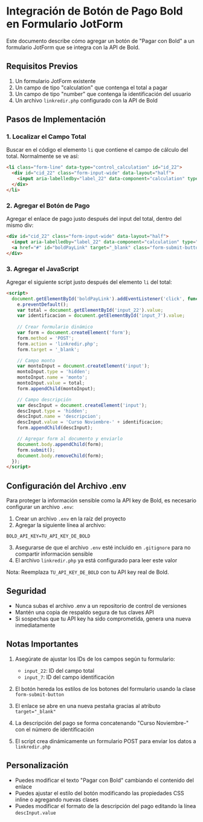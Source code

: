 # Integración de Botón de Pago Bold en Formulario JotForm

Este documento describe cómo agregar un botón de "Pagar con Bold" a un formulario JotForm que se integra con la API de Bold.

## Requisitos Previos

1. Un formulario JotForm existente
2. Un campo de tipo "calculation" que contenga el total a pagar
3. Un campo de tipo "number" que contenga la identificación del usuario
4. Un archivo `linkredir.php` configurado con la API de Bold

## Pasos de Implementación

### 1. Localizar el Campo Total

Buscar en el código el elemento `li` que contiene el campo de cálculo del total. Normalmente se ve así:

```html
<li class="form-line" data-type="control_calculation" id="id_22">
  <div id="cid_22" class="form-input-wide" data-layout="half"> 
    <input aria-labelledby="label_22" data-component="calculation" type="text" id="input_22" name="q22_total22" value="0" />
  </div>
</li>
```

### 2. Agregar el Botón de Pago

Agregar el enlace de pago justo después del input del total, dentro del mismo div:

```html
<div id="cid_22" class="form-input-wide" data-layout="half"> 
  <input aria-labelledby="label_22" data-component="calculation" type="text" id="input_22" name="q22_total22" value="0" />
  <a href="#" id="boldPayLink" target="_blank" class="form-submit-button" style="text-decoration:none; margin-left:10px;">Pagar con Bold</a>
</div>
```

### 3. Agregar el JavaScript

Agregar el siguiente script justo después del elemento `li` del total:

```html
<script>
  document.getElementById('boldPayLink').addEventListener('click', function(e) {
    e.preventDefault();
    var total = document.getElementById('input_22').value;
    var identificacion = document.getElementById('input_7').value;
    
    // Crear formulario dinámico
    var form = document.createElement('form');
    form.method = 'POST';
    form.action = 'linkredir.php';
    form.target = '_blank';

    // Campo monto
    var montoInput = document.createElement('input');
    montoInput.type = 'hidden';
    montoInput.name = 'monto';
    montoInput.value = total;
    form.appendChild(montoInput);

    // Campo descripción
    var descInput = document.createElement('input');
    descInput.type = 'hidden';
    descInput.name = 'descripcion';
    descInput.value = 'Curso Noviembre-' + identificacion;
    form.appendChild(descInput);

    // Agregar form al documento y enviarlo
    document.body.appendChild(form);
    form.submit();
    document.body.removeChild(form);
  });
</script>
```

## Configuración del Archivo .env

Para proteger la información sensible como la API key de Bold, es necesario configurar un archivo `.env`:

1. Crear un archivo `.env` en la raíz del proyecto
2. Agregar la siguiente línea al archivo:
```
BOLD_API_KEY=TU_API_KEY_DE_BOLD
```
3. Asegurarse de que el archivo `.env` esté incluido en `.gitignore` para no compartir información sensible
4. El archivo `linkredir.php` ya está configurado para leer este valor

Nota: Reemplaza `TU_API_KEY_DE_BOLD` con tu API key real de Bold.

## Seguridad

- Nunca subas el archivo .env a un repositorio de control de versiones
- Mantén una copia de respaldo segura de tus claves API
- Si sospechas que tu API key ha sido comprometida, genera una nueva inmediatamente

## Notas Importantes

1. Asegúrate de ajustar los IDs de los campos según tu formulario:
   - `input_22`: ID del campo total
   - `input_7`: ID del campo identificación

2. El botón hereda los estilos de los botones del formulario usando la clase `form-submit-button`

3. El enlace se abre en una nueva pestaña gracias al atributo `target="_blank"`

4. La descripción del pago se forma concatenando "Curso Noviembre-" con el número de identificación

5. El script crea dinámicamente un formulario POST para enviar los datos a `linkredir.php`

## Personalización

- Puedes modificar el texto "Pagar con Bold" cambiando el contenido del enlace
- Puedes ajustar el estilo del botón modificando las propiedades CSS inline o agregando nuevas clases
- Puedes modificar el formato de la descripción del pago editando la línea `descInput.value`